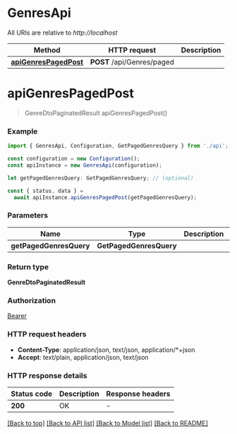 # GenresApi

All URIs are relative to _http://localhost_

| Method                                        | HTTP request               | Description |
| --------------------------------------------- | -------------------------- | ----------- |
| [**apiGenresPagedPost**](#apigenrespagedpost) | **POST** /api/Genres/paged |             |

# **apiGenresPagedPost**

> GenreDtoPaginatedResult apiGenresPagedPost()

### Example

```typescript
import { GenresApi, Configuration, GetPagedGenresQuery } from './api';

const configuration = new Configuration();
const apiInstance = new GenresApi(configuration);

let getPagedGenresQuery: GetPagedGenresQuery; // (optional)

const { status, data } =
  await apiInstance.apiGenresPagedPost(getPagedGenresQuery);
```

### Parameters

| Name                    | Type                    | Description | Notes |
| ----------------------- | ----------------------- | ----------- | ----- |
| **getPagedGenresQuery** | **GetPagedGenresQuery** |             |       |

### Return type

**GenreDtoPaginatedResult**

### Authorization

[Bearer](../README.md#Bearer)

### HTTP request headers

- **Content-Type**: application/json, text/json, application/\*+json
- **Accept**: text/plain, application/json, text/json

### HTTP response details

| Status code | Description | Response headers |
| ----------- | ----------- | ---------------- |
| **200**     | OK          | -                |

[[Back to top]](#) [[Back to API list]](../README.md#documentation-for-api-endpoints) [[Back to Model list]](../README.md#documentation-for-models) [[Back to README]](../README.md)

